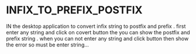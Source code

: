 # INFIX_TO_PREFIX_POSTFIX
IN the desktop application to convert infix string to postfix and prefix . first enter any string and click on covert button the you can show the postfix and prefix string . when you can not enter any string  and click button then show the error so must be enter string...
